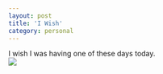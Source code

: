 ```yaml
---
layout: post
title: 'I Wish'
category: personal
---
```


I wish I was having one of these days today.<br /><img src="http://www.thecave.com/images/blogimages/lakegeorge-20060907.jpg" border="0" />

